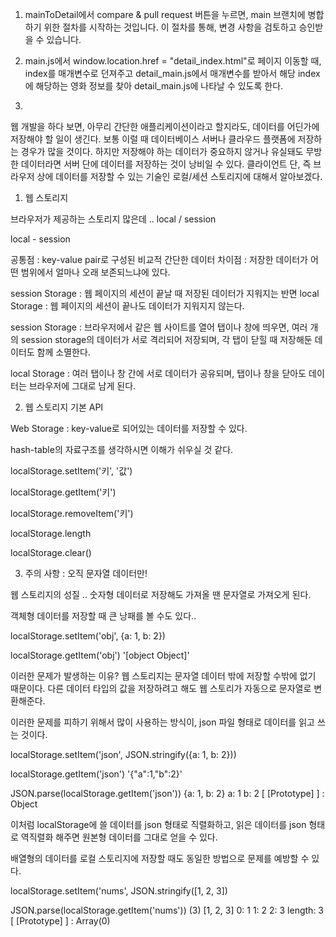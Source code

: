 1. mainToDetail에서 compare & pull request 버튼을 누르면, main 브랜치에 병합하기 위한 절차를 시작하는 것입니다. 이 절차를 통해, 변경 사항을 검토하고 승인받을 수 있습니다.

2. main.js에서 window.location.href = "detail_index.html"로 페이지 이동할 때, index를 매개변수로 던져주고 detail_main.js에서 매개변수를 받아서 해당 index에 해당하는 영화 정보를 찾아 detail_main.js에 나타날 수 있도록 한다.

3.

웹 개발을 하다 보면, 아무리 간단한 애플리케이션이라고 할지라도, 데이터를 어딘가에 저장해야 할 일이 생긴다.
보통 이럴 때 데이터베이스 서버나 클라우드 플랫폼에 저장하는 경우가 많을 것이다.
하지만 저장해야 하는 데이터가 중요하지 않거나 유실돼도 무방한 데이터라면 서버 단에 데이터를 저장하는 것이 낭비일 수 있다.
클라이언트 단, 즉 브라우저 상에 데이터를 저장할 수 있는 기술인 로컬/세션 스토리지에 대해서 알아보겠다.

1) 웹 스토리지

브라우저가 제공하는 스토리지 많은데 .. local / session

local - session

공통점 : key-value pair로 구성된 비교적 간단한 데이터
차이점 : 저장한 데이터가 어떤 범위에서 얼마나 오래 보존되느냐에 있다.

session Storage : 웹 페이지의 세션이 끝날 때 저장된 데이터가 지워지는 반면
local Storage : 웹 페이지의 세션이 끝나도 데이터가 지워지지 않는다.


session Storage : 브라우저에서 같은 웹 사이트를 열어 탭이나 창에 띄우면,
여러 개의 session storage의 데이터가 서로 격리되어 저장되며,
각 탭이 닫힐 때 저장해둔 데이터도 함께 소멸한다.

local Storage : 여러 탭이나 창 간에 서로 데이터가 공유되며,
탭이나 창을 닫아도 데이터는 브라우저에 그대로 남게 된다.

2) 웹 스토리지 기본 API

Web Storage : key-value로 되어있는 데이터를 저장할 수 있다.

hash-table의 자료구조를 생각하시면 이해가 쉬우실 것 같다.

localStorage.setItem('키', '값')

localStorage.getItem('키')

localStorage.removeItem('키')

localStorage.length

localStorage.clear()

3) 주의 사항 : 오직 문자열 데이터만!

웹 스토리지의 성질 .. 숫자형 데이터로 저장해도 가져올 땐 문자열로 가져오게 된다.

객체형 데이터를 저장할 때 큰 낭패를 볼 수도 있다..

localStorage.setItem('obj', {a: 1, b: 2})

localStorage.getItem('obj')
'[object Object]'

이러한 문제가 발생하는 이유?
웹 스토리지는 문자열 데이터 밖에 저장할 수밖에 없기 때문이다.
다른 데이터 타입의 값을 저장하려고 해도 웹 스토리가 자동으로 문자열로 변환해준다.

이러한 문제를 피하기 위해서 많이 사용하는 방식이,
json 파일 형태로 데이터를 읽고 쓰는 것이다.

localStorage.setItem('json', JSON.stringify({a: 1, b: 2}))

localStorage.getItem('json')
'{"a":1,"b":2}'

JSON.parse(localStorage.getItem('json'))
{a: 1, b: 2}
a: 1
b: 2
[ [Prototype] ] : Object

이처럼 localStorage에 쓸 데이터를 json 형태로 직렬화하고,
읽은 데이터를 json 형태로 역직렬화 해주면 원본형 데이터를 그대로 얻을 수 있다.

배열형의 데이터를 로컬 스토리지에 저장할 때도 동일한 방법으로 문제를 예방할 수 있다.

localStorage.setItem('nums', JSON.stringify([1, 2, 3])

JSON.parse(localStorage.getItem('nums'))
(3) [1, 2, 3]
0: 1
1: 2
2: 3
length: 3
[ [Prototype] ] : Array(0)
